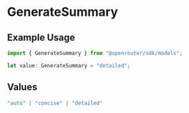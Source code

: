 # GenerateSummary

## Example Usage

```typescript
import { GenerateSummary } from "@openrouter/sdk/models";

let value: GenerateSummary = "detailed";
```

## Values

```typescript
"auto" | "concise" | "detailed"
```